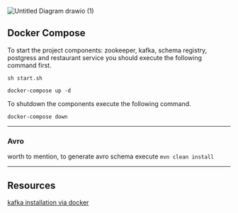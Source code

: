 ![Untitled Diagram drawio (1)](https://user-images.githubusercontent.com/35597031/162061650-16b86bbe-c078-41e3-a4a4-af29c1bcd0cd.png)

## Docker Compose

To start the project components: zookeeper, kafka, schema registry, postgress and restaurant service
you should execute the following command first.

`sh start.sh`

`docker-compose up -d`

To shutdown the components execute the following command.

`docker-compose down`

---

### Avro

worth to mention, to generate avro schema execute `mvn clean install`

---

## Resources
[kafka installation via docker](https://github.com/confluentinc/cp-all-in-one/blob/6.1.1-post/cp-all-in-one-community/docker-compose.yml#L46)




